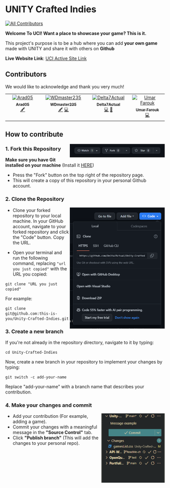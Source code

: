 # UNITY Crafted Indies

<!-- ALL-CONTRIBUTORS-BADGE:START - Do not remove or modify this section -->
[![All Contributors](https://img.shields.io/badge/all_contributors-4-orange.svg?style=flat-square)](#contributors-)
<!-- ALL-CONTRIBUTORS-BADGE:END -->

**Welcome To **UCI**! Want a place to showcase your game? This is it.**

This project's purpose is to be a hub where you can add **your own game** made with UNITY and share it with others on **Github**

**Live Website Link**: [UCI Active Site Link](https://delta7actual.github.io/Unity-Crafted-Indies/)

## Contributors

We would like to acknowledge and thank you very much!

<!-- ALL-CONTRIBUTORS-LIST:START - Do not remove or modify this section -->
<!-- prettier-ignore-start -->
<!-- markdownlint-disable -->
<table>
  <tbody>
    <tr>
      <td align="center" valign="top" width="14.28%"><a href="https://github.com/Arad05"><img src="https://avatars.githubusercontent.com/u/134449729?v=4?s=100" width="100px;" alt="Arad05"/><br /><sub><b>Arad05</b></sub></a><br /><a href="#content-Arad05" title="Content">🖋</a></td>
      <td align="center" valign="top" width="14.28%"><a href="https://github.com/WDmaster235"><img src="https://avatars.githubusercontent.com/u/131697799?v=4?s=100" width="100px;" alt="WDmaster235"/><br /><sub><b>WDmaster235</b></sub></a><br /><a href="#content-WDmaster235" title="Content">🖋</a> <a href="https://github.com/Delta7Actual/Unity-Crafted-Indies/commits?author=WDmaster235" title="Code">💻</a></td>
      <td align="center" valign="top" width="14.28%"><a href="https://github.com/Delta7Actual"><img src="https://avatars.githubusercontent.com/u/142044822?v=4?s=100" width="100px;" alt="Delta7Actual"/><br /><sub><b>Delta7Actual</b></sub></a><br /><a href="https://github.com/Delta7Actual/Unity-Crafted-Indies/commits?author=Delta7Actual" title="Code">💻</a> <a href="#design-Delta7Actual" title="Design">🎨</a></td>
      <td align="center" valign="top" width="14.28%"><a href="http://fahass.github.io/Portfolio"><img src="https://avatars.githubusercontent.com/u/120847330?v=4?s=100" width="100px;" alt="Umar Farouk"/><br /><sub><b>Umar Farouk</b></sub></a><br /><a href="https://github.com/Delta7Actual/Unity-Crafted-Indies/commits?author=Fahass" title="Code">💻</a></td>
    </tr>
  </tbody>
</table>

<!-- markdownlint-restore -->
<!-- prettier-ignore-end -->

<!-- ALL-CONTRIBUTORS-LIST:END -->

<!-- ALL-CONTRIBUTORS-LIST:START - Do not remove or modify this section -->
<!-- prettier-ignore-start -->
<!-- markdownlint-disable -->

## How to contribute

<img align="right" width="300" src="Images/Fork.png" alt="fork this repository" />

### 1. Fork this Repository

**Make sure you have Git installed on your machine** (Install it [HERE](https://docs.github.com/en/get-started/quickstart/set-up-git))

- Press the "Fork" button on the top right of the repository page.
- This will create a copy of this repository in your personal Github account.

### 2. Clone the Repository

<img align="right" width="300" src="Images/Clone.png" alt="clone this repository" />

- Clone your forked repository to your local machine. In your GitHub account, navigate to your forked repository and click the "Code" button. Copy the URL.

- Open your terminal and run the following command, replacing `"url you just copied"` with the URL you copied:

```shell
git clone "URL you just copied"
```

For example:

```shell
git clone git@github.com:this-is-you/Unity-Crafted-Indies.git
```

### 3. Create a new branch

If you're not already in the repository directory, navigate to it by typing:

```shell
cd Unity-Crafted-Indies
```

Now, create a new branch in your repository to implement your changes by typing:

```shell
git switch -c add-your-name
```

Replace "add-your-name" with a branch name that describes your contribution.

### 4. Make your changes and commit

<img align="right" width="200" src="Images/Commit.png" alt="clone this repository" />

- Add your contribution (For example, adding a game).
- Commit your changes with a meaningful message in the **"Source Control"** tab.
- Click **"Publish branch"** (This will add the changes to your personal repo).
